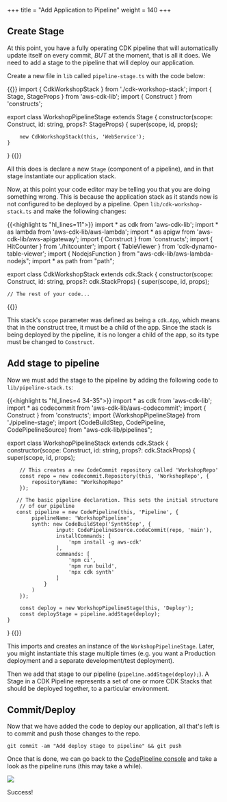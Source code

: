 +++
title = "Add Application to Pipeline"
weight = 140
+++

## Create Stage
At this point, you have a fully operating CDK pipeline that will automatically update itself on every commit, *BUT* at the moment, that is all it does. We need to add a stage to the pipeline that will deploy our application.

Create a new file in `lib` called `pipeline-stage.ts` with the code below:

{{<highlight ts>}}
import { CdkWorkshopStack } from './cdk-workshop-stack';
import { Stage, StageProps } from 'aws-cdk-lib';
import { Construct } from 'constructs';

export class WorkshopPipelineStage extends Stage {
    constructor(scope: Construct, id: string, props?: StageProps) {
        super(scope, id, props);

        new CdkWorkshopStack(this, 'WebService');
    }
}
{{</highlight>}}

All this does is declare a new `Stage` (component of a pipeline), and in that stage instantiate our application stack.

Now, at this point your code editor may be telling you that you are doing something wrong. This is because the application stack as it stands now is not configured to be deployed by a pipeline.
Open `lib/cdk-workshop-stack.ts` and make the following changes:

{{<highlight ts "hl_lines=11">}}
import * as cdk from 'aws-cdk-lib';
import * as lambda from 'aws-cdk-lib/aws-lambda';
import * as apigw from 'aws-cdk-lib/aws-apigateway';
import { Construct } from 'constructs';
import { HitCounter } from './hitcounter';
import { TableViewer } from 'cdk-dynamo-table-viewer';
import { NodejsFunction } from "aws-cdk-lib/aws-lambda-nodejs";
import * as path from "path";

export class CdkWorkshopStack extends cdk.Stack {
  constructor(scope: Construct, id: string, props?: cdk.StackProps) {
    super(scope, id, props);

    // The rest of your code...
{{</highlight>}}

This stack's `scope` parameter was defined as being a `cdk.App`, which means that in the construct tree, it must be a child of the app. Since the stack is being deployed by the pipeline, it is no longer a child of the app, so its type must be changed to `Construct`.

## Add stage to pipeline
Now we must add the stage to the pipeline by adding the following code to `lib/pipeline-stack.ts`:

{{<highlight ts "hl_lines=4 34-35">}}
import * as cdk from 'aws-cdk-lib';
import * as codecommit from 'aws-cdk-lib/aws-codecommit';
import { Construct } from 'constructs';
import {WorkshopPipelineStage} from './pipeline-stage';
import {CodeBuildStep, CodePipeline, CodePipelineSource} from "aws-cdk-lib/pipelines";

export class WorkshopPipelineStack extends cdk.Stack {
    constructor(scope: Construct, id: string, props?: cdk.StackProps) {
        super(scope, id, props);

        // This creates a new CodeCommit repository called 'WorkshopRepo'
        const repo = new codecommit.Repository(this, 'WorkshopRepo', {
            repositoryName: "WorkshopRepo"
        });

       // The basic pipeline declaration. This sets the initial structure
        // of our pipeline
       const pipeline = new CodePipeline(this, 'Pipeline', {
            pipelineName: 'WorkshopPipeline',
            synth: new CodeBuildStep('SynthStep', {
                    input: CodePipelineSource.codeCommit(repo, 'main'),
                    installCommands: [
                        'npm install -g aws-cdk'
                    ],
                    commands: [
                        'npm ci',
                        'npm run build',
                        'npx cdk synth'
                    ]
                }
            )
        });

        const deploy = new WorkshopPipelineStage(this, 'Deploy');
        const deployStage = pipeline.addStage(deploy);
    }
}
{{</highlight>}}

This imports and creates an instance of the `WorkshopPipelineStage`. Later, you might instantiate this stage multiple times (e.g. you want a Production deployment and a separate development/test deployment).

Then we add that stage to our pipeline (`pipeline.addStage(deploy);`). A Stage in a CDK Pipeline represents a set of one or more CDK Stacks that should be deployed together, to a particular environment.

## Commit/Deploy
Now that we have added the code to deploy our application, all that's left is to commit and push those changes to the repo.

```
git commit -am "Add deploy stage to pipeline" && git push
```

Once that is done, we can go back to the [CodePipeline console](https://console.aws.amazon.com/codesuite/codepipeline/pipelines) and take a look as the pipeline runs (this may take a while).

<!--
![](./pipeline-fail.png)

Uh oh! The pipeline synth failed. Lets take a look and see why.

![](./pipeline-fail-log.png)

It looks like the build step is failing to find our Lambda function.

## Fix Lambda Path
We are currently locating our Lambda code based on the directory that `cdk synth` is being executed in. Since CodeBuild uses a different folder structure than you might for development, it can't find the path to our Lambda code. We can fix that with a small change in `lib/cdk-workshop-stack.ts`:

{{<highlight ts "hl_lines=6 14">}}
import * as cdk from 'aws-cdk-lib';
import * as lambda from 'aws-cdk-lib/aws-lambda';
import * as apigw from 'aws-cdk-lib/aws-apigateway';
import { Construct } from 'constructs';
import { HitCounter } from './hitcounter';
import { TableViewer } from 'cdk-dynamo-table-viewer';
import * as path from 'path';

export class CdkWorkshopStack extends cdk.Stack {
  constructor(scope: Construct, id: string, props?: cdk.StackProps) {
    super(scope, id, props);

    const hello = new NodejsFunction(this, 'HelloHandler', {
      runtime: lambda.Runtime.NODEJS_20_X,
      entry: path.join(__dirname, '../lambda/hello.ts'),
      handler: 'handler'
    });

{{</highlight>}}

Here we are explicitly navigating up a level from the current directory to find the Lambda code.

If we commit the change (`git commit -am "fix lambda path" && git push`) and take a look at our pipeline again, we can see that our pipeline now builds without error!

-->

![](./pipeline-succeed.png)

Success!
